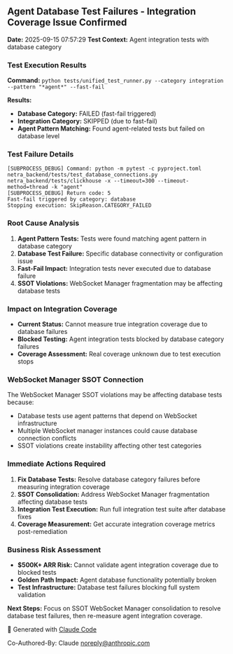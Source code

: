 ## Agent Database Test Failures - Integration Coverage Issue Confirmed

**Date:** 2025-09-15 07:57:29
**Test Context:** Agent integration tests with database category

### Test Execution Results
**Command:** `python tests/unified_test_runner.py --category integration --pattern "*agent*" --fast-fail`

**Results:**
- **Database Category:** FAILED (fast-fail triggered)
- **Integration Category:** SKIPPED (due to fast-fail)
- **Agent Pattern Matching:** Found agent-related tests but failed on database level

### Test Failure Details
```
[SUBPROCESS_DEBUG] Command: python -m pytest -c pyproject.toml netra_backend/tests/test_database_connections.py netra_backend/tests/clickhouse -x --timeout=300 --timeout-method=thread -k "agent"
[SUBPROCESS_DEBUG] Return code: 5
Fast-fail triggered by category: database
Stopping execution: SkipReason.CATEGORY_FAILED
```

### Root Cause Analysis
1. **Agent Pattern Tests:** Tests were found matching agent pattern in database category
2. **Database Test Failure:** Specific database connectivity or configuration issue
3. **Fast-Fail Impact:** Integration tests never executed due to database failure
4. **SSOT Violations:** WebSocket Manager fragmentation may be affecting database tests

### Impact on Integration Coverage
- **Current Status:** Cannot measure true integration coverage due to database failures
- **Blocked Testing:** Agent integration tests blocked by database category failures
- **Coverage Assessment:** Real coverage unknown due to test execution stops

### WebSocket Manager SSOT Connection
The WebSocket Manager SSOT violations may be affecting database tests because:
- Database tests use agent patterns that depend on WebSocket infrastructure
- Multiple WebSocket manager instances could cause database connection conflicts
- SSOT violations create instability affecting other test categories

### Immediate Actions Required
1. **Fix Database Tests:** Resolve database category failures before measuring integration coverage
2. **SSOT Consolidation:** Address WebSocket Manager fragmentation affecting database tests
3. **Integration Test Execution:** Run full integration test suite after database fixes
4. **Coverage Measurement:** Get accurate integration coverage metrics post-remediation

### Business Risk Assessment
- **$500K+ ARR Risk:** Cannot validate agent integration coverage due to blocked tests
- **Golden Path Impact:** Agent database functionality potentially broken
- **Test Infrastructure:** Database test failures blocking full system validation

**Next Steps:** Focus on SSOT WebSocket Manager consolidation to resolve database test failures, then re-measure agent integration coverage.

🤖 Generated with [Claude Code](https://claude.ai/code)

Co-Authored-By: Claude <noreply@anthropic.com>